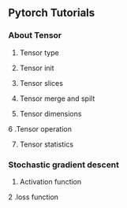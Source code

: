 ## Pytorch Tutorials

### About Tensor
1. Tensor type

2. Tensor init

3. Tensor slices

4. Tensor merge and spilt

5. Tensor dimensions

6 .Tensor operation

7. Tensor statistics

### Stochastic gradient descent

1. Activation function

2 .loss function